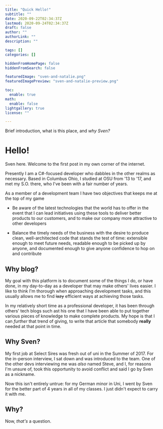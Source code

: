 ```yaml
---
title: "Quick Hello!"
subtitle: ""
date: 2020-09-22T02:34:37Z
lastmod: 2020-09-24T02:34:37Z
draft: false
author: ""
authorLink: ""
description: ""

tags: []
categories: []

hiddenFromHomePage: false
hiddenFromSearch: false

featuredImage: "sven-and-natalie.png"
featuredImagePreview: "sven-and-natalie-preview.png"

toc:
  enable: true
math:
  enable: false
lightgallery: true
license: ""

---
```


Brief introduction, what is this place, and _why Sven?_

<!--more-->

# Hello!

Sven here. Welcome to the first post in my own corner of the internet.

Presently I am a C#-focused developer who dabbles in the other realms as necessary.
Based in Columbus Ohio, I studied at OSU from '13 to '17, and met my S.O. there, who I've been
with a fair number of years.

As a member of a development team I have two objectives that keeps me at the top of my game
  - Be aware of the latest technologies that the world has to offer in the event that I can lead initiatives using these tools to deliver
  better products to our customers, and to make our company more attractive to other developers

  - Balance the timely needs of the business with the desire to produce clean, well-architected code that stands the test of time:
  extensible enough to meet future needs, readable enough to be picked up by anyone, and documented enough to give anyone confidence to hop on and contribute

## Why blog?

My goal with this platform is to document some of the things I do, or have done, in my day-to-day as a developer that may make others' lives easier.
I like to think I'm thorough when approaching development tasks, and this usually allows me to find ~~lazy~~ efficient ways at achieving those tasks.

In my relatively short time as a professional developer, it has been through others' tech blogs such ast his one that I have been able to put together
various pieces of knowledge to make complete products. My hope is that I can _further_ that trend of giving, to write that article that somebody **really** needed
at that point in time.

## Why Sven?

My first job at Select Sires was fresh out of uni in the Summer of 2017. For the in-person interview, I sat down and was introduced to the team.
One of the other devs interviewing me was _also_ named Steve, and I, for reasons I'm unsure of, took this opportunity to avoid conflict and said I go by Sven as a nickname.  

Now this isn't entirely untrue: for my German minor in Uni, I went by Sven for the better part of 4 years in all of my classes. I just didn't expect to carry it with me.

## Why?

Now, _that's_ a question.